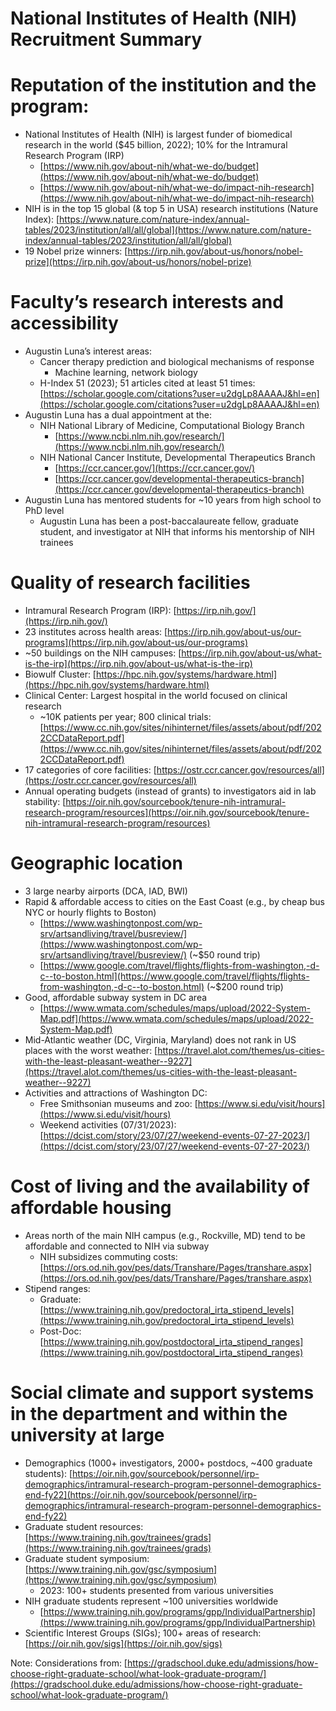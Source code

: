 # National Institutes of Health (NIH) Recruitment Summary

# Reputation of the institution and the program: 
  * National Institutes of Health (NIH) is largest funder of biomedical research in the world ($45 billion, 2022); 10% for the Intramural Research Program (IRP)
      * [https://www.nih.gov/about-nih/what-we-do/budget](https://www.nih.gov/about-nih/what-we-do/budget) 
      * [https://www.nih.gov/about-nih/what-we-do/impact-nih-research](https://www.nih.gov/about-nih/what-we-do/impact-nih-research) 
  * NIH is in the top 15 global (& top 5 in USA) research institutions (Nature Index): [https://www.nature.com/nature-index/annual-tables/2023/institution/all/all/global](https://www.nature.com/nature-index/annual-tables/2023/institution/all/all/global) 
  * 19 Nobel prize winners: [https://irp.nih.gov/about-us/honors/nobel-prize](https://irp.nih.gov/about-us/honors/nobel-prize) 
# Faculty’s research interests and accessibility
  * Augustin Luna’s interest areas: 
      * Cancer therapy prediction and biological mechanisms of response
          * Machine learning, network biology
      * H-Index 51 (2023); 51 articles cited at least 51 times: [https://scholar.google.com/citations?user=u2dgLp8AAAAJ&hl=en](https://scholar.google.com/citations?user=u2dgLp8AAAAJ&hl=en) 
  * Augustin Luna has a dual appointment at the: 
      * NIH National Library of Medicine, Computational Biology Branch
          * [https://www.ncbi.nlm.nih.gov/research/](https://www.ncbi.nlm.nih.gov/research/) 
      * NIH National Cancer Institute, Developmental Therapeutics Branch
          * [https://ccr.cancer.gov/](https://ccr.cancer.gov/) 
          * [https://ccr.cancer.gov/developmental-therapeutics-branch](https://ccr.cancer.gov/developmental-therapeutics-branch) 
  * Augustin Luna has mentored students for ~10 years from high school to PhD level
      * Augustin Luna has been a post-baccalaureate fellow, graduate student, and investigator at NIH that informs his mentorship of NIH trainees
# Quality of research facilities
  * Intramural Research Program (IRP): [https://irp.nih.gov/](https://irp.nih.gov/)
  * 23 institutes across health areas: [https://irp.nih.gov/about-us/our-programs](https://irp.nih.gov/about-us/our-programs) 
  * ~50 buildings on the NIH campuses: [https://irp.nih.gov/about-us/what-is-the-irp](https://irp.nih.gov/about-us/what-is-the-irp) 
  * Biowulf Cluster: [https://hpc.nih.gov/systems/hardware.html](https://hpc.nih.gov/systems/hardware.html) 
  * Clinical Center: Largest hospital in the world focused on clinical research 
      * ~10K patients per year; 800 clinical trials: [https://www.cc.nih.gov/sites/nihinternet/files/assets/about/pdf/2022CCDataReport.pdf](https://www.cc.nih.gov/sites/nihinternet/files/assets/about/pdf/2022CCDataReport.pdf) 
  * 17 categories of core facilities: [https://ostr.ccr.cancer.gov/resources/all](https://ostr.ccr.cancer.gov/resources/all) 
  * Annual operating budgets (instead of grants) to investigators aid in lab stability: [https://oir.nih.gov/sourcebook/tenure-nih-intramural-research-program/resources](https://oir.nih.gov/sourcebook/tenure-nih-intramural-research-program/resources) 
# Geographic location
  * 3 large nearby airports (DCA, IAD, BWI) 
  * Rapid & affordable access to cities on the East Coast (e.g., by cheap bus NYC or hourly flights to Boston)
      * [https://www.washingtonpost.com/wp-srv/artsandliving/travel/busreview/](https://www.washingtonpost.com/wp-srv/artsandliving/travel/busreview/) (~$50 round trip)
      * [https://www.google.com/travel/flights/flights-from-washington,-d-c--to-boston.html](https://www.google.com/travel/flights/flights-from-washington,-d-c--to-boston.html) (~$200 round trip) 
  * Good, affordable subway system in DC area
      * [https://www.wmata.com/schedules/maps/upload/2022-System-Map.pdf](https://www.wmata.com/schedules/maps/upload/2022-System-Map.pdf) 
  * Mid-Atlantic weather (DC, Virginia, Maryland) does not rank in US places with the worst weather: [https://travel.alot.com/themes/us-cities-with-the-least-pleasant-weather--9227](https://travel.alot.com/themes/us-cities-with-the-least-pleasant-weather--9227)
  * Activities and attractions of Washington DC: 
      * Free Smithsonian museums and zoo: [https://www.si.edu/visit/hours](https://www.si.edu/visit/hours) 
      * Weekend activities (07/31/2023): [https://dcist.com/story/23/07/27/weekend-events-07-27-2023/](https://dcist.com/story/23/07/27/weekend-events-07-27-2023/) 
# Cost of living and the availability of affordable housing
  * Areas north of the main NIH campus (e.g., Rockville, MD) tend to be affordable and connected to NIH via subway 
      * NIH subsidizes commuting costs: [https://ors.od.nih.gov/pes/dats/Transhare/Pages/transhare.aspx](https://ors.od.nih.gov/pes/dats/Transhare/Pages/transhare.aspx) 
  * Stipend ranges:
      * Graduate: [https://www.training.nih.gov/predoctoral_irta_stipend_levels](https://www.training.nih.gov/predoctoral_irta_stipend_levels) 
      * Post-Doc: [https://www.training.nih.gov/postdoctoral_irta_stipend_ranges](https://www.training.nih.gov/postdoctoral_irta_stipend_ranges) 
# Social climate and support systems in the department and within the university at large
  * Demographics (1000+ investigators, 2000+ postdocs, ~400 graduate students): [https://oir.nih.gov/sourcebook/personnel/irp-demographics/intramural-research-program-personnel-demographics-end-fy22](https://oir.nih.gov/sourcebook/personnel/irp-demographics/intramural-research-program-personnel-demographics-end-fy22) 
  * Graduate student resources: [https://www.training.nih.gov/trainees/grads](https://www.training.nih.gov/trainees/grads)	
  * Graduate student symposium: [https://www.training.nih.gov/gsc/symposium](https://www.training.nih.gov/gsc/symposium)	
      * 2023: 100+ students presented from various universities 
  * NIH graduate students represent ~100 universities worldwide
      * [https://www.training.nih.gov/programs/gpp/IndividualPartnership](https://www.training.nih.gov/programs/gpp/IndividualPartnership) 
  * Scientific Interest Groups (SIGs); 100+ areas of research: [https://oir.nih.gov/sigs](https://oir.nih.gov/sigs)

Note: Considerations from: [https://gradschool.duke.edu/admissions/how-choose-right-graduate-school/what-look-graduate-program/](https://gradschool.duke.edu/admissions/how-choose-right-graduate-school/what-look-graduate-program/) 

